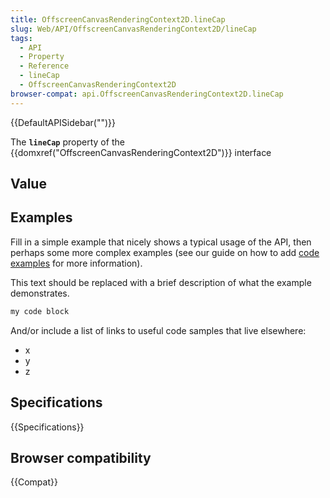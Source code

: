 ```yaml
---
title: OffscreenCanvasRenderingContext2D.lineCap
slug: Web/API/OffscreenCanvasRenderingContext2D/lineCap
tags:
  - API
  - Property
  - Reference
  - lineCap
  - OffscreenCanvasRenderingContext2D
browser-compat: api.OffscreenCanvasRenderingContext2D.lineCap
---
```

{{DefaultAPISidebar("")}}

The **`lineCap`** property of the {{domxref("OffscreenCanvasRenderingContext2D")}} interface 

## Value



## Examples

Fill in a simple example that nicely shows a typical usage of the API, then perhaps some more complex examples (see our guide on how to add [code examples](/en-US/docs/MDN/Contribute/Structures/Code_examples) for more information).

This text should be replaced with a brief description of what the example demonstrates.

```js
my code block
```

And/or include a list of links to useful code samples that live elsewhere:

*   x
*   y
*   z

## Specifications

{{Specifications}}

## Browser compatibility

{{Compat}}



